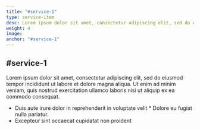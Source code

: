 ```yaml
---
title: "#service-1"
type: service-item
desc: Lorem ipsum dolor sit amet, consectetur adipiscing elit, sed do eiusmod tempor incididunt.
weight: 4
image: 
anchor: "#service-1"
---
```

## #service-1

Lorem ipsum dolor sit amet, consectetur adipiscing elit, sed do eiusmod tempor incididunt ut labore et dolore magna aliqua. Ut enim ad minim veniam, quis nostrud exercitation ullamco laboris nisi ut aliquip ex ea commodo consequat. 

* Duis aute irure dolor in reprehenderit in voluptate velit * Dolore eu fugiat nulla pariatur. 
* Excepteur sint occaecat cupidatat non proident
